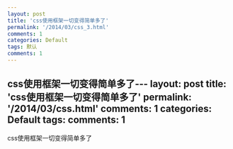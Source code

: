 ```yaml
---
layout: post
title: 'css使用框架一切变得简单多了'
permalink: '/2014/03/css_3.html'
comments: 1
categories: Default
tags: 默认
comments: 1
---
```

css使用框架一切变得简单多了---
layout: post
title: 'css使用框架一切变得简单多了'
permalink: '/2014/03/css.html'
comments: 1
categories: Default
tags: 
comments: 1
---
css使用框架一切变得简单多了